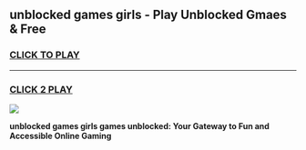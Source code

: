
## unblocked games girls - Play Unblocked Gmaes & Free
<h3>
<a href="https://news.freeplayer.one?title=unblocked_games_girls&ref=16F">CLICK TO PLAY</a></h3>
<hr>

<h3>
<a href="https://news.freeplayer.one?title=unblocked_games_girls&ref=16F">CLICK 2 PLAY</a>
  
</h3>

<a href="https://news.freeplayer.one?title=unblocked_games_girls&ref=16F/"><img src="https://clearcache.store/games.png"></a>


**unblocked games girls games unblocked: Your Gateway to Fun and Accessible Online Gaming**
